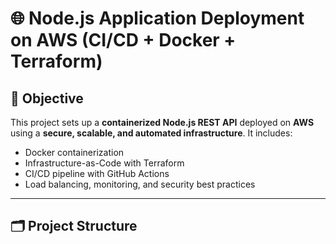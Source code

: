 # 🌐 Node.js Application Deployment on AWS (CI/CD + Docker + Terraform)

## 📌 Objective

This project sets up a **containerized Node.js REST API** deployed on **AWS** using a **secure, scalable, and automated infrastructure**. It includes:
- Docker containerization
- Infrastructure-as-Code with Terraform
- CI/CD pipeline with GitHub Actions
- Load balancing, monitoring, and security best practices

---

## 🗂 Project Structure

